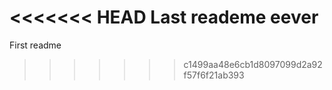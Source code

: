 <<<<<<< HEAD
Last reademe eever
=======
First readme
>>>>>>> c1499aa48e6cb1d8097099d2a92f57f6f21ab393

